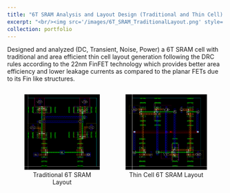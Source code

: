 ```yaml
---
title: "6T SRAM Analysis and Layout Design (Traditional and Thin Cell) With DRC and LVS Verification using 22nm FinFET Technology"
excerpt: "<br/><img src='/images/6T_SRAM_TraditionalLayout.png' style='width: 275px;'>"
collection: portfolio
---
```

Designed and analyzed (DC, Transient, Noise, Power) a 6T SRAM cell with traditional and area efficient thin cell layout generation following the DRC rules according to the 22nm FinFET technology which provides better area efficiency and lower leakage currents as compared to the planar FETs due to its Fin like structures.


<div style="display: flex; justify-content: center;">
    <figure style="margin-right: 20px;">
        <img src='/images/6T_SRAM_TraditionalLayout.png' style="width: 100%;">
        <figcaption style="text-align: center;">Traditional 6T SRAM Layout</figcaption>
    </figure>
    <figure>
        <img src='/images/6T_SRAM_Layout.png' style="width: 100%;">
        <figcaption style="text-align: center;">Thin Cell 6T SRAM Layout</figcaption>
    </figure>
</div>

